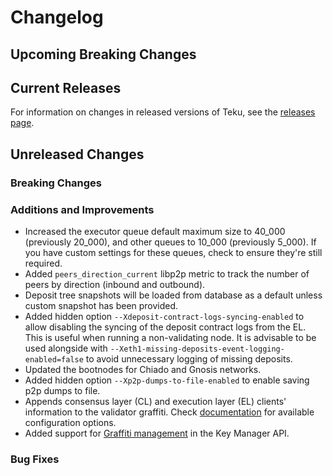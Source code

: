 # Changelog

## Upcoming Breaking Changes

## Current Releases

For information on changes in released versions of Teku, see
the [releases page](https://github.com/Consensys/teku/releases).

## Unreleased Changes

### Breaking Changes

### Additions and Improvements
- Increased the executor queue default maximum size to 40_000 (previously 20_000), and other queues to 10_000 (previously 5_000). If you have custom settings for these queues, check to ensure they're still required.
- Added `peers_direction_current` libp2p metric to track the number of peers by direction (inbound and outbound).
- Deposit tree snapshots will be loaded from database as a default unless custom snapshot has been provided.
- Added hidden option `--Xdeposit-contract-logs-syncing-enabled` to allow disabling the syncing of the deposit contract logs from the EL. This is useful when running a non-validating node. It is advisable to be used alongside with `--Xeth1-missing-deposits-event-logging-enabled=false` to avoid unnecessary logging of missing deposits.
- Updated the bootnodes for Chiado and Gnosis networks.
- Added hidden option `--Xp2p-dumps-to-file-enabled` to enable saving p2p dumps to file.
- Appends consensus layer (CL) and execution layer (EL) clients' information to the validator graffiti. Check [documentation](https://docs.teku.consensys.io/development/reference/cli#validators-graffiti-client-append-format) for available configuration options.
- Added support for [Graffiti management](https://ethereum.github.io/keymanager-APIs/?urls.primaryName=dev#/Graffiti) in the Key Manager API.

### Bug Fixes

